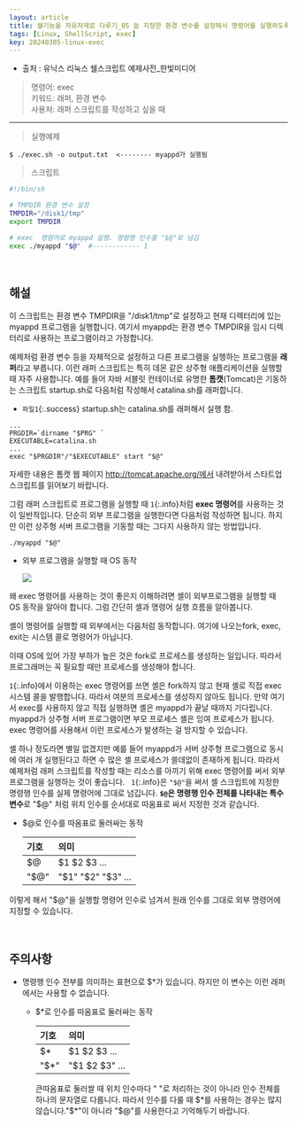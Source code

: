 ```yaml
---
layout: article
title: 쉘기능을 자유자재로 다루기_05 늘 지정한 환경 변수를 설정해서 명령어를 실행하도록 래퍼 스크립트 작성하기 
tags: [Linux, ShellScript, exec]
key: 20240305-linux-exec
---
```


- 출처 : 유닉스 리눅스 쉘스크립트 예제사전_한빛미디어

> 명령어: exec  
> 키워드: 래퍼, 환경 변수  
> 사용처: 래퍼 스크립트를 작성하고 싶을 때

--- 

> 실행예제

```
$ ./exec.sh -o output.txt  <-------- myappd가 실행됨
```

> 스크립트

```bash
#!/bin/sh

# TMPDIR 환경 변수 설정
TMPDIR="/disk1/tmp"
export TMPDIR

# exec  명령어로 myappd 실행. 명령행 인수를 "$@"로 넘김
exec ./myappd "$@"  #------------ 1
```

&nbsp;
&nbsp;

## **해설**

이 스크립트는 환경 변수 TMPDIR을 "/disk1/tmp"로 설정하고 현재 디렉터리에 있는 myappd 프로그램을 실행합니다. 여기서 myappd는 환경 변수 TMPDIR을 임시 디렉터리로 사용하는 프로그램이라고 가정합니다.

예제처럼 환경 변수 등을 자체적으로 설정하고 다른 프로그램을 실행하는 프로그램을 **래퍼**라고 부릅니다. 이런 래퍼 스크립트는 특히 데몬 같은 상주형 애플리케이션을 실행할 때 자주 사용합니다. 예를 들어 자바 서블릿 컨테이너로 유명한 **톰캣**(Tomcat)은 기동하는 스크립트 startup.sh로 다음처럼 작성해서 catalina.sh를 래퍼합니다.

- `파일1`{:.success} startup.sh는 catalina.sh를 래퍼해서 실행 함.
```
...
PRGDIR=`dirname "$PRG" `
EXECUTABLE=catalina.sh
...
exec "$PRGDIR"/"$EXECUTABLE" start "$@"
```

자세한 내용은 톰캣 웹 페이지 http://tomcat.apache.org/에서 내려받아서 스타트업 스크립트를 읽어보기 바랍니다.

그럼 래퍼 스크립트로 프로그램을 실행할 때 `1`{:.info}처럼 **exec 명령어**를 사용하는 것이 일반적입니다. 단순히 외부 프로그램을 실행한다면 다음처럼 작성하면 됩니다. 하지만 이런 상주형 서버 프로그램을 기동할 때는 그다지 사용하지 않는 방법입니다.

```
./myappd "$@"
```

- 외부 프로그램을 실행할 때 OS 동작

  <img src='http://drive.google.com/thumbnail?id=1DxvuPanZZhR5SpdaATIolSCO60SvKUJe&sz=w1000' /><br>


왜 exec 명령어를 사용하는 것이 좋은지 이해하려면 셸이 외부프로그램을 실행할 때 OS 동작을 알아야 합니다. 그럼 간단히 셸과 명령어 실행 흐름을 알아봅니다.

셸이 명령어를 실행할 때 외부에서는 다음처럼 동작합니다. 여기에 나오는fork, exec, exit는 시스템 콜로 명령어가 아닙니다.

이때 OS에 있어 가장 부하가 높은 것은 fork로 프로세스를 생성하는 일입니다. 따라서 프로그래머는 꼭 필요할 때만 프로세스를 생성해야 합니다.

`1`{:.info}에서 이용하는 exec 명령어를 쓰면 셸은 fork하지 않고 현재 셸로 직접 exec 시스템 콜을 발행합니다. 따라서 여분의 프로세스를 생성하지 않아도 됩니다. 만약 여기서 exec를 사용하지 않고 직접 실행하면 셸은 myappd가 끝날 때까지 기다립니다. myappd가 상주형 서버 프로그램이면 부모 프로세스 셸은 잉여 프로세스가 됩니다. exec 명령어를 사용해서 이런 프로세스가 발생하는 걸 방지할 수 있습니다.

셸 하나 정도라면 별일 없겠지만 예를 들어 myappd가 서버 상주형 프로그램으로 동시에 여러 개 실행된다고 하면 수 많은 셸 프로세스가 쓸데없이 존재하게 됩니다. 따라서 예제처럼 래퍼 스크립트를 작성할 때는 리소스를 아끼기 위해 exec 명령어를 써서 외부 프로그램을 실행하는 것이 좋습니다.
 
`1`{:.info}은 `"$@"`을 써서 셸 스크립트에 지정한 명령행 인수를 실제 명령어에 그대로 넘깁니다. **`$@`은 명령행 인수 전체를 나타내는 특수 변수**로 "$@" 처럼 위치 인수를 순서대로 따옴표로 싸서 지정한 것과 같습니다.

- $@로 인수를 따옴표로 둘러싸는 동작

  |기호|의미|
  |:--|:--|
  |$@|$1 $2 $3 ...|
  |"$@"|"$1" "$2" "$3" ...|

이렇게 해서 "$@"을 실행할 명령어 인수로 넘겨서 원래 인수를 그대로 외부 명령어에 지정할 수 있습니다.

&nbsp;
&nbsp;

## **주의사항**

- 명령행 인수 전부를 의미하는 표현으로 $*가 있습니다. 하지만 이 변수는 이런 래퍼에서는 사용할 수 없습니다.

  - $*로 인수를 따옴표로 둘러싸는 동작

    |기호|의미|
    |:--|:---|
    |$*|$1 $2 $3 ...|
    |"$*"|"$1 $2 $3" ...|

    큰따옴표로 둘러쌀 때 위치 인수마다 " "로 처리하는 것이 아니라 인수 전체를 하나의 문자열로 다룹니다. 따라서 인수를 다룰 때 $*를 사용하는 경우는 많지 않습니다."$*"이 아니라 "$@"를 사용한다고 기억해두기 바랍니다.

